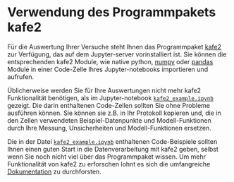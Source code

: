 # Verwendung des Programmpakets kafe2

Für die Auswertung Ihrer Versuche steht Ihnen das Programmpaket [kafe2](https://etpwww.etp.kit.edu/~quast/kafe2/htmldoc/) zur Verfügung, das auf dem Jupyter-server vorinstalliert ist. Sie können die entsprechenden kafe2 Module, wie native python, [numpy](https://numpy.org/) oder [pandas](https://pandas.pydata.org/) Module in einer Code-Zelle Ihres Jupyter-notebooks importieren und aufrufen. 

Üblicherweise werden Sie für Ihre Auswertungen nicht mehr kafe2 Funktionalität benötigen, als im Jupyter-notebook [`kafe2_example.ipynb`](https://git.scc.kit.edu/etp-lehre/p1-for-students/-/blob/main/tools/kafe2_exampe.ipynb) gezeigt. Die darin enthaltenen Code-Zellen sollten Sie ohne Probleme ausführen können. Sie können sie z.B. in Ihr Protokoll kopieren und, die in den Zellen verwendeten Beispiel-Datenpunkte und Modell-Funktionen durch Ihre Messung, Unsicherheiten und Modell-Funktionen ersetzen. 

Die in der Datei [`kafe2_example.ipynb`](https://git.scc.kit.edu/etp-lehre/p1-for-students/-/blob/main/tools/kafe2_exampe.ipynb) enthaltenen Code-Beispiele sollten Ihnen einen guten Start in die Datenverarbeitung mit kafe2 geben, selbst wenn Sie noch nicht viel über das Programmpaket wissen. Um mehr Funktionalität von kafe2 zu erforschen lohnt es sich die umfangreiche [Dokumentation](https://etpwww.etp.kit.edu/~quast/kafe2/htmldoc/) zu durchforsten.  
